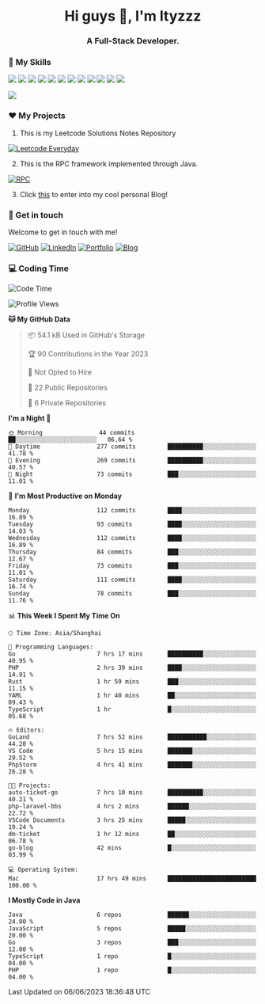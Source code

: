 <h1 align="center">Hi guys 👋, I'm ltyzzz</h1>
<h3 align="center">A Full-Stack Developer.</h3>

### 🌟 **My Skills**  

![](https://img.shields.io/badge/-Java-4C7491?style=flat-square&logo=java&logoColor=fff)
![](https://img.shields.io/badge/-Spring-5FB832?style=flat-square&logo=Spring&logoColor=fff)
![](https://img.shields.io/badge/-Python-3e74a2?style=flat-square&logo=Python&logoColor=fff)
![](https://img.shields.io/badge/-Go-77BBE2?style=flat-square&logo=Go&logoColor=fff)
![](https://img.shields.io/badge/-Node.js-339933?style=flat-square&logo=Node.js&logoColor=fff)
![](https://img.shields.io/badge/-Vue-4fc08d?style=flat-square&logo=Vue.js&logoColor=fff)
![](https://img.shields.io/badge/-React-2d98ce?style=flat-square&logo=React&logoColor=fff)
![](https://img.shields.io/badge/-Docker-2496ED?style=flat-square&logo=Docker&logoColor=fff)
![](https://img.shields.io/badge/-Linux-000000?style=flat-square&logo=Linux&logoColor=fff)
![](https://img.shields.io/badge/-MySQL-4479A1?style=flat-square&logo=MySQL&logoColor=fff)
![](https://img.shields.io/badge/-Redis-DC382D?style=flat-square&logo=Redis&logoColor=fff)
![](https://img.shields.io/badge/-Git-E84E31?style=flat-square&logo=Git&logoColor=fff)

<a href="#">
  <img src="https://github-readme-stats.vercel.app/api?username=ltyzzzxxx&count_private=true&show_icons=true&bg_color=15,f2f7fd,E0EAFC" />
</a>

### ❤️ My Projects

1. This is my Leetcode Solutions Notes Repository

[![Leetcode Everyday](https://github-readme-stats.vercel.app/api/pin?username=ltyzzzxxx&repo=Leetcode-Everyday&theme=transparent&bg_color=15,f2f7fd,E0EAFC)](https://github.com/ltyzzzxxx/Leetcode-Everyday)

2. This is the RPC framework implemented through Java. 

[![RPC](https://github-readme-stats.vercel.app/api/pin?username=ltyzzzxxx&repo=ltyzzz-rpc&theme=transparent&bg_color=15,f2f7fd,E0EAFC)](https://github.com/ltyzzzxxx/ltyzzz-rpc)

3. Click [this](https://ltyzzzxxx.github.io/) to enter into my cool personal Blog!

### 🎉 Get in touch

Welcome to get in touch with me!

[![GitHub](https://img.shields.io/badge/GitHub-grey?logo=github)](https://github.com/ltyzzzxxx)
[![LinkedIn](https://img.shields.io/badge/LinkedIn-blue?logo=linkedin)](https://www.linkedin.com/in/tianyu-li-7068b8248/)
[![Portfolio](https://img.shields.io/badge/Portfolio-black?logo=blog)](https://ltyzzz.com)
[![Blog](https://img.shields.io/badge/Blog-blue?logo=blog)](https://ltyzzzxxx.github.io/)

### 💻 Coding Time

<!--START_SECTION:waka-->
![Code Time](http://img.shields.io/badge/Code%20Time-37%20hrs%2053%20mins-blue)

![Profile Views](http://img.shields.io/badge/Profile%20Views-105-blue)

**🐱 My GitHub Data** 

> 📦 54.1 kB Used in GitHub's Storage 
 > 
> 🏆 90 Contributions in the Year 2023
 > 
> 🚫 Not Opted to Hire
 > 
> 📜 22 Public Repositories 
 > 
> 🔑 6 Private Repositories 
 > 
**I'm a Night 🦉** 

```text
🌞 Morning                44 commits          ██░░░░░░░░░░░░░░░░░░░░░░░   06.64 % 
🌆 Daytime                277 commits         ██████████░░░░░░░░░░░░░░░   41.78 % 
🌃 Evening                269 commits         ██████████░░░░░░░░░░░░░░░   40.57 % 
🌙 Night                  73 commits          ███░░░░░░░░░░░░░░░░░░░░░░   11.01 % 
```
📅 **I'm Most Productive on Monday** 

```text
Monday                   112 commits         ████░░░░░░░░░░░░░░░░░░░░░   16.89 % 
Tuesday                  93 commits          ████░░░░░░░░░░░░░░░░░░░░░   14.03 % 
Wednesday                112 commits         ████░░░░░░░░░░░░░░░░░░░░░   16.89 % 
Thursday                 84 commits          ███░░░░░░░░░░░░░░░░░░░░░░   12.67 % 
Friday                   73 commits          ███░░░░░░░░░░░░░░░░░░░░░░   11.01 % 
Saturday                 111 commits         ████░░░░░░░░░░░░░░░░░░░░░   16.74 % 
Sunday                   78 commits          ███░░░░░░░░░░░░░░░░░░░░░░   11.76 % 
```


📊 **This Week I Spent My Time On** 

```text
🕑︎ Time Zone: Asia/Shanghai

💬 Programming Languages: 
Go                       7 hrs 17 mins       ██████████░░░░░░░░░░░░░░░   40.95 % 
PHP                      2 hrs 39 mins       ████░░░░░░░░░░░░░░░░░░░░░   14.91 % 
Rust                     1 hr 59 mins        ███░░░░░░░░░░░░░░░░░░░░░░   11.15 % 
YAML                     1 hr 40 mins        ██░░░░░░░░░░░░░░░░░░░░░░░   09.43 % 
TypeScript               1 hr                █░░░░░░░░░░░░░░░░░░░░░░░░   05.68 % 

🔥 Editors: 
GoLand                   7 hrs 52 mins       ███████████░░░░░░░░░░░░░░   44.20 % 
VS Code                  5 hrs 15 mins       ███████░░░░░░░░░░░░░░░░░░   29.52 % 
PhpStorm                 4 hrs 41 mins       ███████░░░░░░░░░░░░░░░░░░   26.28 % 

🐱‍💻 Projects: 
auto-ticket-go           7 hrs 10 mins       ██████████░░░░░░░░░░░░░░░   40.21 % 
php-laravel-bbs          4 hrs 2 mins        ██████░░░░░░░░░░░░░░░░░░░   22.72 % 
VSCode Documents         3 hrs 25 mins       █████░░░░░░░░░░░░░░░░░░░░   19.24 % 
dm-ticket                1 hr 12 mins        ██░░░░░░░░░░░░░░░░░░░░░░░   06.78 % 
go-blog                  42 mins             █░░░░░░░░░░░░░░░░░░░░░░░░   03.99 % 

💻 Operating System: 
Mac                      17 hrs 49 mins      █████████████████████████   100.00 % 
```

**I Mostly Code in Java** 

```text
Java                     6 repos             ██████░░░░░░░░░░░░░░░░░░░   24.00 % 
JavaScript               5 repos             █████░░░░░░░░░░░░░░░░░░░░   20.00 % 
Go                       3 repos             ███░░░░░░░░░░░░░░░░░░░░░░   12.00 % 
TypeScript               1 repo              █░░░░░░░░░░░░░░░░░░░░░░░░   04.00 % 
PHP                      1 repo              █░░░░░░░░░░░░░░░░░░░░░░░░   04.00 % 
```




 Last Updated on 06/06/2023 18:36:48 UTC
<!--END_SECTION:waka-->

